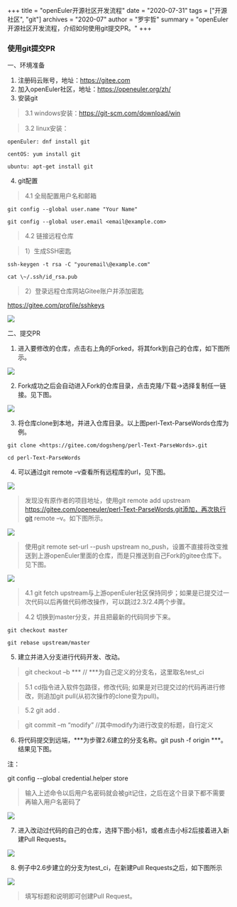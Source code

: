 +++ 
title = "openEuler开源社区开发流程" 
date = "2020-07-31" 
tags = ["开源社区", "git"] 
archives = "2020-07" 
author = "罗宇哲" 
summary = "openEuler开源社区开发流程，介绍如何使用git提交PR。" 
+++

### 使用git提交PR

一、环境准备

1. 注册码云账号，地址：<https://gitee.com>
2. 加入openEuler社区，地址：https://openeuler.org/zh/
3. 安装git

> 3.1 windows安装：https://git-scm.com/download/win

> 3.2 linux安装：

```
openEuler: dnf install git

centOS: yum install git

ubuntu: apt-get install git
```

4. git配置

> 4.1 全局配置用户名和邮箱

```
git config --global user.name "Your Name"

git config --global user.email <email@example.com>
```

> 4.2 链接远程仓库

> 1）生成SSH密匙

```
ssh-keygen -t rsa -C "youremail\@example.com"

cat \~/.ssh/id_rsa.pub
```

> 2）登录远程仓库网站Gitee账户并添加密匙

<https://gitee.com/profile/sshkeys>

<img src="/zh/blog/luoyuzhe/000openEuler-community-development-process/OEKF01.png">

二、提交PR

1. 进入要修改的仓库，点击右上角的Forked，将其fork到自己的仓库，如下图所示。

<img src="/zh/blog/luoyuzhe/000openEuler-community-development-process/OEKF02.png">

2. Fork成功之后会自动进入Fork的仓库目录，点击克隆/下载-\>选择复制任一链接。见下图。

<img src="/zh/blog/luoyuzhe/000openEuler-community-development-process/OEKF03.png">

3. 将仓库clone到本地，并进入仓库目录。以上图perl-Text-ParseWords仓库为例。

```
git clone <https://gitee.com/dogsheng/perl-Text-ParseWords>.git

cd perl-Text-ParseWords
```

4. 可以通过git remote –v查看所有远程库的url，见下图。

<img src="/zh/blog/luoyuzhe/000openEuler-community-development-process/OEKF04.png">

> 发现没有原作者的项目地址，使用git remote add upstream
> https://gitee.com/openeuler/perl-Text-ParseWords.git添加，再次执行git remote
> –v。如下图所示。

<img src="/zh/blog/luoyuzhe/000openEuler-community-development-process/OEKF05.png">

> 使用git remote set-url --push upstream
> no_push，设置不直接将改变推送到上游openEuler里面的仓库，而是只推送到自己Fork的gitee仓库下。见下图。

<img src="/zh/blog/luoyuzhe/000openEuler-community-development-process/OEKF06.png">

> 4.1  git fetch
>     upstream与上游openEuler社区保持同步；如果是已提交过一次代码以后再做代码修改操作，可以跳过2.3/2.4两个步骤。

> 4.2  切换到master分支，并且把最新的代码同步下来。

```
git checkout master

git rebase upstream/master
```

5. 建立并进入分支进行代码开发、改动。

> git checkout –b \*\*\* // \*\*\*为自己定义的分支名，这里取名test_ci

> 5.1  cd指令进入软件包路径，修改代码; 如果是对已提交过的代码再进行修改，则追加git
>     pull(从初次操作的clone变为pull)。

> 5.2  git add .

> git commit –m “modify” //其中modify为进行改变的标题，自行定义

6. 将代码提交到远端，\*\*\*为步骤2.6建立的分支名称。git push -f origin
   \*\*\*。结果见下图。

注：

git config --global credential.helper store

> 输入上述命令以后用户名密码就会被git记住，之后在这个目录下都不需要再输入用户名密码了

<img src="/zh/blog/luoyuzhe/000openEuler-community-development-process/OEKF07.png">

7. 进入改动过代码的自己的仓库，选择下图小标1，或者点击小标2后接着进入新建Pull Requests。

<img src="/zh/blog/luoyuzhe/000openEuler-community-development-process/OEKF08.png">

8. 例子中2.6步建立的分支为test_ci，在新建Pull Requests之后，如下图所示

<img src="/zh/blog/luoyuzhe/000openEuler开源社区开发流程/OEKF09.png">

> 填写标题和说明即可创建Pull Request。